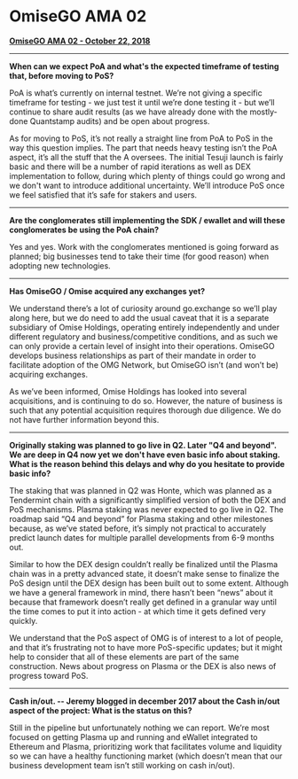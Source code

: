 # OmiseGO AMA 02

**[OmiseGO AMA 02 - October 22, 2018](https://www.reddit.com/r/omise_go/comments/9qemoy/omisego_ama_2_october_22_2018/)**

***

**When can we expect PoA and what's the expected timeframe of testing that, before moving to PoS?​**

PoA is what’s currently on internal testnet. We’re not giving a specific timeframe for testing - we just test it until we’re done testing it - but we’ll continue to share audit results (as we have already done with the mostly-done Quantstamp audits) and be open about progress.

As for moving to PoS, it’s not really a straight line from PoA to PoS in the way this question implies. The part that needs heavy testing isn’t the PoA aspect, it’s all the stuff that the A oversees. The initial Tesuji launch is fairly basic and there will be a number of rapid iterations as well as DEX implementation to follow, during which plenty of things could go wrong and we don't want to introduce additional uncertainty. We’ll introduce PoS once we feel satisfied that it’s safe for stakers and users.

***

**​Are the conglomerates still implementing the SDK / ewallet and will these conglomerates be using the PoA chain?​**

Yes and yes. Work with the conglomerates mentioned is going forward as planned; big businesses tend to take their time (for good reason) when adopting new technologies.

***

​**Has OmiseGO / Omise acquired any exchanges yet?​**

We understand there’s a lot of curiosity around go.exchange so we’ll play along here, but we do need to add the usual caveat that it is a separate subsidiary of Omise Holdings, operating entirely independently and under different regulatory and business/competitive conditions, and as such we can only provide a certain level of insight into their operations. OmiseGO develops business relationships as part of their mandate in order to facilitate adoption of the OMG Network, but OmiseGO isn’t (and won’t be) acquiring exchanges.

As we’ve been informed, Omise Holdings has looked into several acquisitions, and is continuing to do so. However, the nature of business is such that any potential acquisition requires thorough due diligence. We do not have further information beyond this.

***

**​Originally staking was planned to go live in Q2. Later "Q4 and beyond". We are deep in Q4 now yet we don't have even basic info about staking. What is the reason behind this delays and why do you hesitate to provide basic info?**

The staking that was planned in Q2 was Honte, which was planned as a Tendermint chain with a significantly simplified version of both the DEX and PoS mechanisms. Plasma staking was never expected to go live in Q2. The roadmap said “Q4 and beyond” for Plasma staking and other milestones because, as we’ve stated before, it’s simply not practical to accurately predict launch dates for multiple parallel developments from 6-9 months out.

Similar to how the DEX design couldn’t really be finalized until the Plasma chain was in a pretty advanced state, it doesn’t make sense to finalize the PoS design until the DEX design has been built out to some extent. Although we have a general framework in mind, there hasn’t been “news” about it because that framework doesn’t really get defined in a granular way until the time comes to put it into action - at which time it gets defined very quickly.

We understand that the PoS aspect of OMG is of interest to a lot of people, and that it’s frustrating not to have more PoS-specific updates; but it might help to consider that all of these elements are part of the same construction. News about progress on Plasma or the DEX is also news of progress toward PoS.

***

**Cash in/out. -- Jeremy blogged in december 2017 about the Cash in/out aspect of the project: What is the status on this?**

Still in the pipeline but unfortunately nothing we can report. We’re most focused on getting Plasma up and running and eWallet integrated to Ethereum and Plasma, prioritizing work that facilitates volume and liquidity so we can have a healthy functioning market (which doesn’t mean that our business development team isn’t still working on cash in/out).
